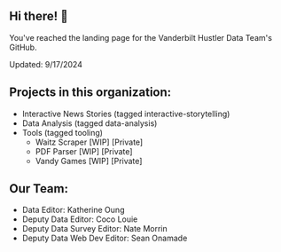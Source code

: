 ## Hi there! 👋

You've reached the landing page for the Vanderbilt Hustler Data Team's GitHub. 

Updated: 9/17/2024

## Projects in this organization:

- Interactive News Stories (tagged interactive-storytelling)
- Data Analysis (tagged data-analysis)
- Tools (tagged tooling)
  - Waitz Scraper [WIP] [Private]
  - PDF Parser [WIP] [Private]
  - Vandy Games [WIP] [Private]

## Our Team:
- Data Editor: Katherine Oung
- Deputy Data Editor: Coco Louie
- Deputy Data Survey Editor: Nate Morrin
- Deputy Data Web Dev Editor: Sean Onamade 
